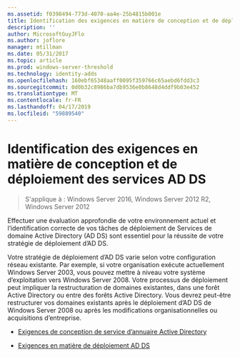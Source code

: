 ```yaml
---
ms.assetid: f0398494-773d-4070-aa4e-25b4815b001e
title: Identification des exigences en matière de conception et de déploiement des services AD DS
description: ''
author: MicrosoftGuyJFlo
ms.author: joflore
manager: mtillman
ms.date: 05/31/2017
ms.topic: article
ms.prod: windows-server-threshold
ms.technology: identity-adds
ms.openlocfilehash: 160ebf65348aaff0095f359766c65aebd6fdd3c3
ms.sourcegitcommit: 0d0b32c8986ba7db9536e0b8648d4ddf9b03e452
ms.translationtype: MT
ms.contentlocale: fr-FR
ms.lasthandoff: 04/17/2019
ms.locfileid: "59889540"
---
```

# <a name="identifying-your-ad-ds-design-and-deployment-requirements"></a>Identification des exigences en matière de conception et de déploiement des services AD DS

>S'applique à : Windows Server 2016, Windows Server 2012 R2, Windows Server 2012

Effectuer une évaluation approfondie de votre environnement actuel et l’identification correcte de vos tâches de déploiement de Services de domaine Active Directory (AD DS) sont essentiel pour la réussite de votre stratégie de déploiement d’AD DS.  
  
Votre stratégie de déploiement d’AD DS varie selon votre configuration réseau existante. Par exemple, si votre organisation exécute actuellement Windows Server 2003, vous pouvez mettre à niveau votre système d’exploitation vers Windows Server 2008. Votre processus de déploiement peut impliquer la restructuration de domaines existantes, dans une forêt Active Directory ou entre des forêts Active Directory. Vous devrez peut-être restructurer vos domaines existants après le déploiement d’AD DS de Windows Server 2008 ou après les modifications organisationnelles ou acquisitions d’entreprise.  
  
-   [Exigences de conception de service d’annuaire Active Directory](../../ad-ds/plan/AD-DS-Design-Requirements.md)  
  
-   [Exigences en matière de déploiement AD DS](../../ad-ds/plan/AD-DS-Deployment-Requirements.md)  
  


